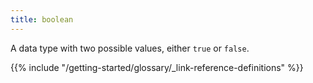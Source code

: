 ```yaml
---
title: boolean
---
```


A data type with two possible values, either `true` or `false`.

{{% include "/getting-started/glossary/_link-reference-definitions" %}}
